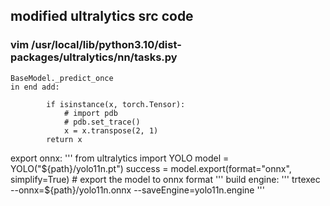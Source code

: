 
## modified ultralytics src code
### vim /usr/local/lib/python3.10/dist-packages/ultralytics/nn/tasks.py 
    BaseModel._predict_once
    in end add:
```
        if isinstance(x, torch.Tensor):
            # import pdb
            # pdb.set_trace()
            x = x.transpose(2, 1)
        return x
```
export onnx:
'''
from ultralytics import YOLO
model = YOLO("${path}/yolo11n.pt")
success = model.export(format="onnx", simplify=True)  # export the model to onnx format
'''
build engine:
'''
trtexec --onnx=${path}/yolo11n.onnx --saveEngine=yolo11n.engine
'''
